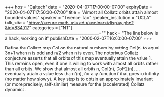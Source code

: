 +++
  host= "Caltech"
  date = "2020-04-07T17:00:00-07:00"
  expiryDate = "2020-04-07T17:50:00-07:00"
  title = "Almost all Collatz orbits attain almost bounded values"
  speaker = "Terence Tao"
  speaker_institution = "UCLA"
  talk_site = "https://secure.math.ucla.edu/seminars/display.php?&id=834017"
  categories = ["NT"]
  ________________________________________________=""
  hack = "The line below is a hack, working on it"
  publishDate = "2000-02-07T16:00:00-07:00"
+++

Define the Collatz map Col on the natural numbers by setting Col(n) to equal 3n+1 when n is odd and n/2 when n is even. The notorious Collatz conjecture asserts that all orbits of this map eventually attain the value 1. This remains open, even if one is willing to work with almost all orbits rather than all orbits. We show that almost all orbits n, Col(n), Col^2(n), ... eventually attain a value less than f(n), for any function f that goes to infinity (no matter how slowly). A key step is to obtain an approximately invariant (or more precisely, self-similar) measure for the (accelerated) Collatz dynamics.